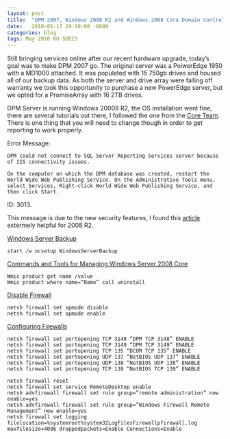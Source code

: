 ```yaml
---
layout: post
title:  "DPM 2007, Windows 2008 R2 and Windows 2008 Core Domain Controllers"
date:   2010-05-17 19:10:00 -0600
categories: blog
tags: May 2010 KU SOECS
---
```

Still bringing services online after our recent hardware upgrade, today’s goal was to make DPM 2007 go. The original server was a PoiwerEdge 1950 with a MD1000 attached. It was populated with 15 750gb drives and housed all of our backup data. As both the server and drive array were falling off warranty we took this opportunity to purchase a new PowerEdge server, but we opted for a PromiseArray with 16 2TB drives.

DPM Server is running Windows 20008 R2, the OS installation went fine, there are several tutorials out there, I followed the one from the [Core Team](http://blogs.technet.com/askcore/archive/2008/06/18/how-to-install-data-protection-manager-to-a-windows-2008-server.aspx). There is one thing that you will need to change though in order to get reporting to work properly.

Error Message:

``` dos
DPM could not connect to SQL Server Reporting Services server because of IIS connectivity issues.

On the computer on which the DPM database was created, restart the World Wide Web Publishing Service. On the Administrative Tools menu, select Services, Right-click World Wide Web Publishing Service, and then click Start.
```

ID: 3013.

This message is due to the new security features, I found this [article](http://www.bloggersbase.com/computers/restoring-data-protection-manager-dpm-database-onto-a/) extermely helpful for 2008 R2.

[Windows Server Backup](http://technet.microsoft.com/en-us/magazine/dd673659.aspx)

``` dos
start /w ocsetup WindowsServerBackup
```

[Commands and Tools for Managing Windows Server 2008 Core](http://technet.microsoft.com/en-us/magazine/dd630943.aspx)

``` dos
Wmic product get name /value
Wmic product where name=“Name” call uninstall
```

[Disable Firewall](http://social.technet.microsoft.com/Forums/en/winservercore/thread/5a438757-d294-483d-8619-df9eb5700561)

``` dos
netsh firewall set opmode disable
netsh firewall set opmode enable
```

[Configuring Firewalls](http://technet.microsoft.com/en-us/library/cc161275.aspx)

``` dos
netsh firewall set portopening TCP 3148 “DPM TCP 3148” ENABLE
netsh firewall set portopening TCP 3149 “DPM TCP 3149” ENABLE
netsh firewall set portopening TCP 135 “DCOM TCP 135” ENABLE
netsh firewall set portopening UDP 137 “NetBIOS UDP 137” ENABLE
netsh firewall set portopening UDP 138 “NetBIOS UDP 138” ENABLE
netsh firewall set portopening TCP 139 “NetBIOS TCP 139” ENABLE

netsh firewall reset
netsh firewall set service RemoteDesktop enable
netsh advfirewall firewall set rule group=”remote administration” new enable=yes
netsh advfirewall firewall set rule group=”Windows Firewall Remote Management” new enable=yes
netsh firewall set logging filelocation=%systemroot%system32LogFilesFirewallpfirewall.log maxfilesize=4096 droppedpackets=Enable Connections=Enable
```
